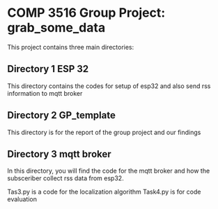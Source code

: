 # COMP 3516 Group Project: grab_some_data

This project contains three main directories:


## Directory 1 ESP 32 

This directory contains the codes for setup of esp32 and also send rss information to mqtt broker

## Directory 2 GP_template

This directory is for the report of the group project and our findings 

## Directory 3 mqtt broker

In this directory, you will find the code for the mqtt broker and how the subsceriber collect rss data from esp32. 

Tas3.py is a code for the localization algorithm 
Task4.py is for code evaluation

